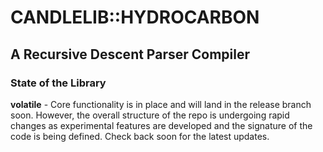 # CANDLELIB::HYDROCARBON

## A Recursive Descent Parser Compiler

### State of the Library

**volatile** - Core functionality is in place and will land in the release branch soon. However,
the overall structure of the repo is undergoing rapid changes as experimental features are 
developed and the signature of the code is being defined. Check back soon for the latest updates.
